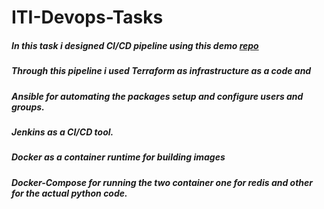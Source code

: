 # ITI-Devops-Tasks
##### In this task i designed CI/CD pipeline using this demo [repo](https://github.com/mohamedsalama11022/DevOps-Challenge-Demo-Code.git)

##### Through this pipeline i used <em>Terraform</em> as infrastructure as a code and 
##### <em>Ansible</em> for automating the packages setup and configure users and groups.
##### <em>Jenkins</em> as a CI/CD tool.
##### <em>Docker</em> as a container runtime for building images
##### <em>Docker-Compose</em> for running the two container one for redis and other for the actual python code.